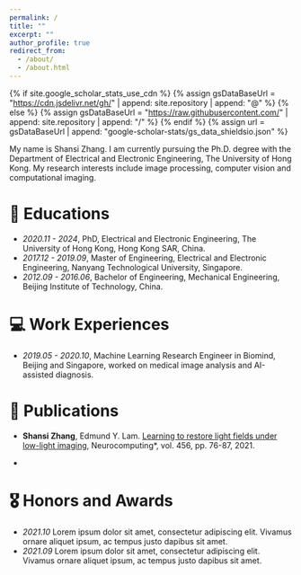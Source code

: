```yaml
---
permalink: /
title: ""
excerpt: ""
author_profile: true
redirect_from: 
  - /about/
  - /about.html
---
```


{% if site.google_scholar_stats_use_cdn %}
{% assign gsDataBaseUrl = "https://cdn.jsdelivr.net/gh/" | append: site.repository | append: "@" %}
{% else %}
{% assign gsDataBaseUrl = "https://raw.githubusercontent.com/" | append: site.repository | append: "/" %}
{% endif %}
{% assign url = gsDataBaseUrl | append: "google-scholar-stats/gs_data_shieldsio.json" %}

<span class='anchor' id='about-me'></span>

My name is Shansi Zhang. I am currently pursuing the Ph.D. degree with the Department of Electrical and Electronic Engineering, The University of Hong Kong. My research interests include image processing, computer vision and computational imaging.

# 📖 Educations
- *2020.11 - 2024*, PhD, Electrical and Electronic Engineering, The University of Hong Kong, Hong Kong SAR, China.
- *2017.12 - 2019.09*, Master of Engineering, Electrical and Electronic Engineering, Nanyang Technological University, Singapore.
- *2012.09 - 2016.06*, Bachelor of Engineering, Mechanical Engineering, Beijing Institute of Technology, China.

# 💻 Work Experiences
- *2019.05 - 2020.10*, Machine Learning Research Engineer in Biomind, Beijing and Singapore, worked on medical image analysis and AI-assisted diagnosis.

# 📝 Publications 

- **Shansi Zhang**, Edmund Y. Lam. [Learning to restore light fields under low-light imaging](https://www.sciencedirect.com/science/article/abs/pii/S0925231221008274), Neurocomputing*, vol. 456, pp. 76-87, 2021.
   
- 


# 🎖 Honors and Awards
- *2021.10* Lorem ipsum dolor sit amet, consectetur adipiscing elit. Vivamus ornare aliquet ipsum, ac tempus justo dapibus sit amet. 
- *2021.09* Lorem ipsum dolor sit amet, consectetur adipiscing elit. Vivamus ornare aliquet ipsum, ac tempus justo dapibus sit amet. 
